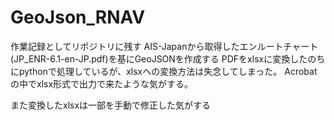 # GeoJson_RNAV

作業記録としてリポジトリに残す
AIS-Japanから取得したエンルートチャート(JP_ENR-6.1-en-JP.pdf)を基にGeoJSONを作成する
PDFをxlsxに変換したのちにpythonで処理しているが、xlsxへの変換方法は失念してしまった。
Acrobatの中でxlsx形式で出力で来たような気がする。

また変換したxlsxは一部を手動で修正した気がする



